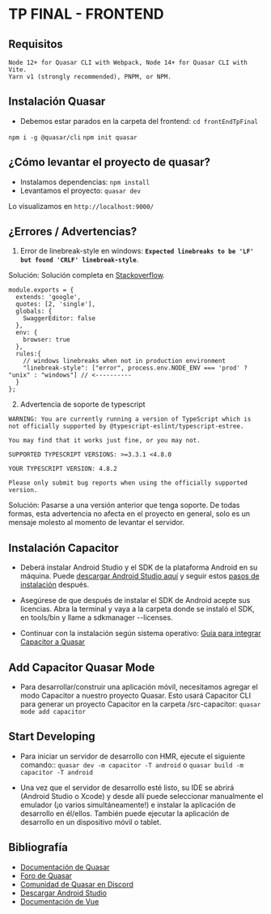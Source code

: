 # TP FINAL - FRONTEND

## Requisitos

```
Node 12+ for Quasar CLI with Webpack, Node 14+ for Quasar CLI with Vite.
Yarn v1 (strongly recommended), PNPM, or NPM.
```

## Instalación Quasar

- Debemos estar parados en la carpeta del frontend: `cd frontEndTpFinal`

`npm i -g @quasar/cli`
`npm init quasar`

## ¿Cómo levantar el proyecto de quasar?

- Instalamos dependencias: `npm install`
- Levantamos el proyecto: `quasar dev`

Lo visualizamos en `http://localhost:9000/`

## ¿Errores / Advertencias?

1. Error de linebreak-style en windows: **`Expected linebreaks to be 'LF' but found 'CRLF' linebreak-style`**.

Solución: Solución completa en [Stackoverflow](https://stackoverflow.com/questions/39114446/how-can-i-write-a-eslint-rule-for-linebreak-style-changing-depending-on-windo/43008668#43008668).

```
module.exports = {
  extends: 'google',
  quotes: [2, 'single'],
  globals: {
    SwaggerEditor: false
  },
  env: {
    browser: true
  },
  rules:{
    // windows linebreaks when not in production environment
    "linebreak-style": ["error", process.env.NODE_ENV === 'prod' ? "unix" : "windows"] // <----------
  }
};
```

2. Advertencia de soporte de typescript

```
WARNING: You are currently running a version of TypeScript which is not officially supported by @typescript-eslint/typescript-estree.

You may find that it works just fine, or you may not.

SUPPORTED TYPESCRIPT VERSIONS: >=3.3.1 <4.8.0

YOUR TYPESCRIPT VERSION: 4.8.2

Please only submit bug reports when using the officially supported version.
```

Solución: Pasarse a una versión anterior que tenga soporte. De todas formas, esta advertencia no afecta en el proyecto en general, solo es un mensaje molesto al momento de levantar el servidor.

## Instalación Capacitor

- Deberá instalar Android Studio y el SDK de la plataforma Android en su máquina. Puede [descargar Android Studio aquí](https://developer.android.com/studio) y seguir estos [pasos de instalación](https://developer.android.com/studio/install.html) después.

- Asegúrese de que después de instalar el SDK de Android acepte sus licencias. Abra la terminal y vaya a la carpeta donde se instaló el SDK, en tools/bin y llame a sdkmanager --licenses.

- Continuar con la instalación según sistema operativo: [Guía para integrar Capacitor a Quasar](https://quasar.dev/quasar-cli-vite/developing-capacitor-apps/introduction)

## Add Capacitor Quasar Mode

- Para desarrollar/construir una aplicación móvil, necesitamos agregar el modo Capacitor a nuestro proyecto Quasar. Esto usará Capacitor CLI para generar un proyecto Capacitor en la carpeta /src-capacitor: `quasar mode add capacitor`

## Start Developing

- Para iniciar un servidor de desarrollo con HMR, ejecute el siguiente comando:: `quasar dev -m capacitor -T android` o `quasar build -m capacitor -T android`

- Una vez que el servidor de desarrollo esté listo, su IDE se abrirá (Android Studio o Xcode) y desde allí puede seleccionar manualmente el emulador (¡o varios simultáneamente!) e instalar la aplicación de desarrollo en él/ellos. También puede ejecutar la aplicación de desarrollo en un dispositivo móvil o tablet.

## Bibliografía

- [Documentación de Quasar](https://quasar.dev)
- [Foro de Quasar](https://github.com/quasarframework/quasar/discussions/)
- [Comunidad de Quasar en Discord](https://discord.com/invite/5TDhbDg)
- [Descargar Android Studio](https://developer.android.com/studio)
- [Documentación de Vue](https://vuejs.org/guide/introduction.html)
